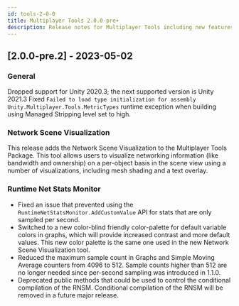 ```yaml
---
id: tools-2-0-0
title: Multiplayer Tools 2.0.0-pre+
description: Release notes for Multiplayer Tools including new features, updates, bug fixes, known issues, and information to help you upgrade.
---
```


## [2.0.0-pre.2] - 2023-05-02

### General

Dropped support for Unity 2020.3; the next supported version is Unity 2021.3
Fixed `Failed to load type initialization for assembly Unity.Multiplayer.Tools.MetricTypes` runtime exception when building using Managed Stripping level set to high.

### Network Scene Visualization

This release adds the Network Scene Visualization to the Multiplayer Tools Package. This tool allows users to visualize networking information (like bandwidth and ownership) on a per-object basis in the scene view using a number of visualizations, including mesh shading and a text overlay.

### Runtime Net Stats Monitor

* Fixed an issue that prevented using the `RuntimeNetStatsMonitor.AddCustomValue` API for stats that are only sampled per second.
* Switched to a new color-blind friendly color-palette for default variable colors in graphs, which will provide increased contrast and more default values. This new color palette is the same one used in the new Network Scene Visualization tool.
* Reduced the maximum sample count in Graphs and Simple Moving Average counters from 4096 to 512. Sample counts higher than 512 are no longer needed since per-second sampling was introduced in 1.1.0.
* Deprecated public methods that could be used to control the conditional compilation of the RNSM. Conditional compilation of the RNSM will be removed in a future major release.